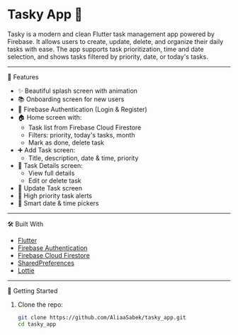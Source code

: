 # Tasky App 📝

Tasky is a modern and clean Flutter task management app powered by Firebase. It allows users to create, update, delete, and organize their daily tasks with ease. The app supports task prioritization, time and date selection, and shows tasks filtered by priority, date, or today's tasks.

---

🚀 Features

- ✨ Beautiful splash screen with animation
- 📚 Onboarding screen for new users
- 🔐 Firebase Authentication (Login & Register)
- 🏠 Home screen with:
  - Task list from Firebase Cloud Firestore
  - Filters: priority, today's tasks, month
  - Mark as done, delete task
- ➕ Add Task screen:
  - Title, description, date & time, priority
- 📝 Task Details screen:
  - View full details
  - Edit or delete task
- 🔄 Update Task screen
- 🔔 High priority task alerts
- 📅 Smart date & time pickers

---


🛠️ Built With

- [Flutter](https://flutter.dev/)
- [Firebase Authentication](https://firebase.google.com/products/auth)
- [Firebase Cloud Firestore](https://firebase.google.com/products/firestore)
- [SharedPreferences](https://pub.dev/packages/shared_preferences)
- [Lottie](https://pub.dev/packages/lottie)

---

🔧 Getting Started

1. Clone the repo:
   ```bash
   git clone https://github.com/AliaaSabek/tasky_app.git
   cd tasky_app
